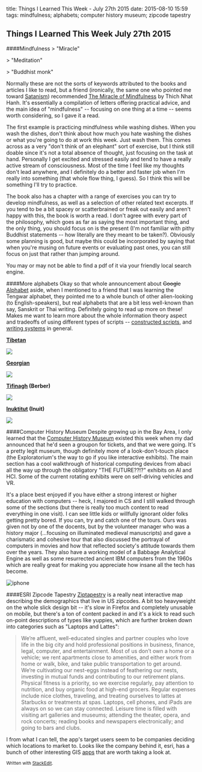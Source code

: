 title: Things I Learned This Week - July 27th 2015
date: 2015-08-10 15:59
tags: mindfulness; alphabets; computer history museum; zipcode tapestry

## Things I Learned This Week July 27th 2015

####Mindfulness
\> "Miracle"

\> "Meditation"

\> "Buddhist monk"

Normally these are not the sorts of keywords attributed to the books and articles I like to read, but a friend (ironically, the same one who pointed me toward [Satanism](http://margaretsy.com/posts/Things%20I%20Learned%20This%20Week%202015-07-20/)) recommended [The Miracle of Mindfulness](http://www.amazon.com/The-Miracle-Mindfulness-Introduction-Meditation/dp/0807012394) by Thich Nhat Hanh. It's essentially a compilation of letters offering practical advice, and the main idea of "mindfulness" -- focusing on one thing at a time -- seems worth considering, so I gave it a read. 

The first example is practicing mindfulness while washing dishes. When you wash the dishes, don't think about how much you hate washing the dishes or what you're going to do at work this week. Just wash them. This comes across as a very "don't think of an elephant" sort of exercise, but I think still doable since it's not a total absence of thought, just focusing on the task at hand. Personally I get excited and stressed easily and tend to have a really active stream of consciousness. Most of the time I feel like my thoughts don't lead anywhere, and I definitely do a better and faster job when I'm really into something (that whole flow thing, I guess). So I think this will be something I'll try to practice. 


The book also has a chapter with a range of exercises you can try to develop mindfulness, as well as a selection of other related text excerpts. If you tend to be a bit spacey or scatterbrained or freak out easily and aren't happy with this, the book is worth a read. I don't agree with every part of the philosophy, which goes as far as saying the most important thing, and the only thing, you should focus on is the present (I'm not familiar with pithy Buddhist statements -- how literally are they meant to be taken?). Obviously some planning is good, but maybe this could be incorporated by saying that when you're musing on future events or evaluating past ones, you can still focus on just that rather than jumping around. 

You may or may not be able to find a pdf of it via your friendly local search engine. 

####More alphabets
Okay so that whole announcement about ~~Google~~ [Alphabet](http://abc.xyz) aside, when I mentioned to a friend that I was learning the Tengwar alphabet, they pointed me to a whole bunch of other alien-looking (to English-speakers), but real alphabets that are a bit less well-known than say, Sanskrit or Thai writing. Definitely going to read up more on these! Makes me want to learn more about the whole information theory aspect and tradeoffs of using different types of scripts -- [constructed scripts](https://en.wikipedia.org/wiki/Constructed_script), and [writing systems](https://en.wikipedia.org/wiki/Writing_system) in general. 

**[Tibetan](https://en.wikipedia.org/wiki/Tibetan_alphabet)**

![](https://upload.wikimedia.org/wikipedia/commons/thumb/0/08/Tibetan_script.svg/750px-Tibetan_script.svg.png)

**[Georgian](https://en.wikipedia.org/wiki/Georgian_scripts)**

![](https://upload.wikimedia.org/wikipedia/commons/thumb/e/ee/Asomtavruli.svg/750px-Asomtavruli.svg.png)

**[Tifinagh](https://en.wikipedia.org/wiki/Tifinagh) (Berber)**

![](https://upload.wikimedia.org/wikipedia/commons/thumb/e/e9/Amz-plake_province_Tiznite.JPG/465px-Amz-plake_province_Tiznite.JPG)

**[Inuktitut](https://en.wikipedia.org/wiki/Inuktitut_syllabics) (Inuit)**

![](https://upload.wikimedia.org/wikipedia/commons/thumb/6/6a/IqaluitStop.jpg/465px-IqaluitStop.jpg)

####Computer History Museum
Despite growing up in the Bay Area, I only learned that the [Computer History Museum](http://www.computerhistory.org/) existed this week when my dad announced that he'd seen a groupon for tickets, and that we were going. It's a pretty legit museum, though definitely more of a look-don't-touch place (the Exploratorium's the way to go if you like interactive exhibits). The main section has a cool walkthrough of historical computing devices from abaci all the way up through the obligatory "THE FUTURE??!?" exhibits on AI and HCI. Some of the current rotating exhibits were on self-driving vehicles and VR. 

It's a place best enjoyed if you have either a strong interest or higher education with computers -- heck, I majored in CS and I still walked through some of the sections (but there is really too much content to read everything in one visit). I can see little kids or willfully ignorant older folks getting pretty bored. If you can, try and catch one of the tours. Ours was given not by one of the docents, but by the volunteer manager who was a history major (...focusing on illuminated medieval manuscripts) and gave a charismatic and cohesive tour that also discussed the portrayal of computers in movies and how that reflected society's attitude towards them over the years. They also have a working model of a Babbage Analytical Engine as well as some resurrected ancient IBM computers from the 1960s which are really great for making you appreciate how insane all the tech has become.  

![iphone](http://i.imgur.com/ibfaqHQ.jpg)


####ESRI Zipcode Tapestry 
[Ziptapestry](http://www.esri.com/data/esri_data/ziptapestry) is a really neat interactive map describing the demographics that live in US zipcodes. A bit too heavyweight on the whole slick design bit -- it's slow in Firefox and completely unusable on mobile, but there's a ton of content packed in and it's a kick to read such on-point descriptions of types like yuppies, which are further broken down into categories such as "Laptops and Lattes": 

> We’re affluent, well-educated singles and partner couples who love life in the big city and hold professional positions in business, finance, legal, computer, and entertainment. Most of us don’t own a home or a vehicle; we rent apartments close to amenities, and either work from home or walk, bike, and take public transportation to get around. We’re cultivating our nest-eggs instead of feathering our nests, investing in mutual funds and contributing to our retirement plans. Physical fitness is a priority, so we exercise regularly, pay attention to nutrition, and buy organic food at high-end grocers. Regular expenses include nice clothes, traveling, and treating ourselves to lattes at Starbucks or treatments at spas. Laptops, cell phones, and iPads are always on so we can stay connected. Leisure time is filled with visiting art galleries and museums; attending the theater, opera, and rock concerts; reading books and newspapers electronically; and going to bars and clubs.

I from what I can tell, the app's target users seem to be companies deciding which locations to market to. Looks like the company behind it, esri, has a bunch of other interesting GIS [apps](http://blogs.esri.com/esri/esri-insider/2015/08/04/new-app-puts-the-world-in-your-hand/) that are worth taking a look at.

<small> Written with [StackEdit](https://stackedit.io/). </small>
